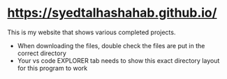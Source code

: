 # https://syedtalhashahab.github.io/
This is my website that shows various completed projects.

- When downloading the files, double check the files are put in the correct directory
- Your vs code EXPLORER tab needs to show this exact directory layout for this program to work

